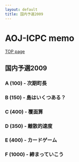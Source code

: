 ```yaml
---
layout: default
title: 国内予選2009
---
```


# **AOJ-ICPC memo**
[TOP page](../)
## 国内予選2009
### A (100) - 次期町長

### B (150) - 島はいくつある？

### C (400) - 覆面算

### D (350) - 離散的速度

### E (400) - カードゲーム

### F (1000) - 締まっていこう
